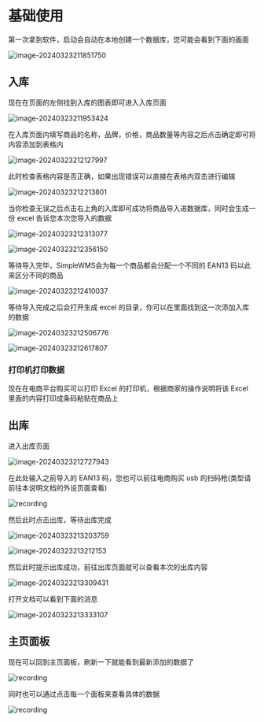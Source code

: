 # 基础使用

第一次拿到软件，启动会自动在本地创建一个数据库，您可能会看到下面的画面

![image-20240323211851750](./基础使用.assets/image-20240323211851750.png)

## 入库

现在在页面的左侧找到入库的图表即可进入入库页面

![image-20240323211953424](./基础使用.assets/image-20240323211953424.png)

在入库页面内填写商品的名称，品牌，价格，商品数量等内容之后点击确定即可将内容添加到表格内

![image-20240323212127997](./基础使用.assets/image-20240323212127997.png)

此时检查表格内容是否正确，如果出现错误可以直接在表格内双击进行编辑

![image-20240323212213801](./基础使用.assets/image-20240323212213801.png)

当你检查无误之后点击右上角的入库即可成功将商品导入进数据库，同时会生成一份 excel 告诉您本次您导入的数据

![image-20240323212313077](./基础使用.assets/image-20240323212313077.png)

![image-20240323212356150](./基础使用.assets/image-20240323212356150.png)

等待导入完毕，SimpleWMS会为每一个商品都会分配一个不同的 EAN13 码以此来区分不同的商品

![image-20240323212410037](./基础使用.assets/image-20240323212410037.png)

等待导入完成之后会打开生成 excel 的目录，你可以在里面找到这一次添加入库的数据

![image-20240323212506776](./基础使用.assets/image-20240323212506776.png)

![image-20240323212617807](./基础使用.assets/image-20240323212617807.png)

### 打印机打印数据

现在在电商平台购买可以打印 Excel 的打印机，根据商家的操作说明将该 Excel 里面的内容打印成条码粘贴在商品上

## 出库

进入出库页面

![image-20240323212727943](./基础使用.assets/image-20240323212727943.png)

在此处输入之前导入的 EAN13 码，您也可以前往电商购买 usb 的扫码枪(类型请前往本说明文档的外设页面查看)

![recording](./基础使用.assets/recording.gif)

然后此时点击出库，等待出库完成

![image-20240323213203759](./基础使用.assets/image-20240323213203759.png)

![image-20240323213212153](./基础使用.assets/image-20240323213212153.png)

然后此时提示出库成功，前往出库页面就可以查看本次的出库内容

![image-20240323213309431](./基础使用.assets/image-20240323213309431.png)

打开文档可以看到下面的消息

![image-20240323213333107](./基础使用.assets/image-20240323213333107.png)

## 主页面板

现在可以回到主页面板，刷新一下就能看到最新添加的数据了

![recording](./基础使用.assets/recording-1711200876271-3.gif)

同时也可以通过点击每一个面板来查看具体的数据

![recording](./基础使用.assets/recording-1711200913403-5.gif)